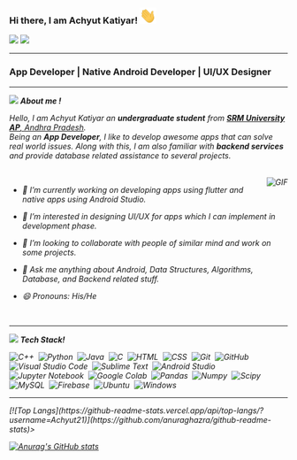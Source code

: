### Hi there, I am Achyut Katiyar! <img src="https://raw.githubusercontent.com/moit-bytes/Profile/main/Hi.gif" width="30px">

<!--
**Achyut21/Achyut21** is a ✨ _special_ ✨ repository because its `README.md` (this file) appears on your GitHub profile.

Here are some ideas to get you started:

- 🔭 I’m currently working on ...
- 🌱 I’m currently learning ...
- 👯 I’m looking to collaborate on ...
- 🤔 I’m looking for help with ...
- 💬 Ask me about ...
- 📫 How to reach me: ...
- 😄 Pronouns: ...
- ⚡ Fun fact: ...
-->

<p>
<img src="https://img.shields.io/badge/Lives-India-blue" />
<img src="https://img.shields.io/badge/Languages-English%20%26%20Hindi-brightgreen" />
</p>


<hr>
<h3>App Developer | Native Android Developer | UI/UX Designer  </h3>
<hr>

<img src="https://media.giphy.com/media/iY8CRBdQXODJSCERIr/giphy.gif" width="30px">&nbsp;***About me !*** 

<p>
  <em>
    Hello, I am Achyut Katiyar an <b>undergraduate student</b> from <a target="blank" href="https://srmap.edu.in/"> <b>SRM University AP</b>, Andhra Pradesh</a>. <br>
    Being an <b>App Developer</b>, I like to develop awesome apps that can solve real world issues. Along with this, I am also familiar with <b>backend services</b> and provide database related assistance to several projects. 
  <em>
<p>
  
<br>
 
  <img align="right" alt="GIF" src="https://media.giphy.com/media/836HiJc7pgzy8iNXCn/giphy.gif" />
 
- 🔭 I’m currently working on developing apps using flutter and native apps using Android Studio.

- 🌱 I’m interested in designing UI/UX for apps which I can implement in development phase.

- 👯 I’m looking to collaborate with people of similar mind and work on some projects. 

- 💬 Ask me anything about Android, Data Structures, Algorithms, Database, and Backend related stuff. 
 
- 😄 Pronouns: His/He
<br>
<hr>
    
<img src="https://media.giphy.com/media/iY8CRBdQXODJSCERIr/giphy.gif" width="30px">&nbsp;***Tech Stack!*** 

![C++](https://img.shields.io/badge/-C++-05122A?style=flat&logo=C%2B%2B&logoColor=00599C)&nbsp;
![Python](https://img.shields.io/badge/-Python-05122A?style=flat&logo=python)&nbsp;
![Java](https://img.shields.io/badge/-Java-05122A?style=flat&logo=Java&logoColor=FFA518)&nbsp;
![C](https://img.shields.io/badge/-C-05122A?style=flat&logo=C&logoColor=A8B9CC)&nbsp;
![HTML](https://img.shields.io/badge/-HTML-05122A?style=flat&logo=HTML5)&nbsp;
![CSS](https://img.shields.io/badge/-CSS-05122A?style=flat&logo=CSS3&logoColor=1572B6)&nbsp;
![Git](https://img.shields.io/badge/-Git-05122A?style=flat&logo=git)&nbsp;
![GitHub](https://img.shields.io/badge/-GitHub-05122A?style=flat&logo=github)&nbsp;
![Visual Studio Code](https://img.shields.io/badge/-Visual%20Studio%20Code-05122A?style=flat&logo=visual-studio-code&logoColor=007ACC)&nbsp;
![Sublime Text](https://img.shields.io/badge/-Sublime%20Text-05122A?style=flat&logo=sublime-text&logoColor=FF9800)&nbsp;
![Android Studio](https://img.shields.io/badge/-Android%20Studio-05122A?style=flat&logo=android-studio&logoColor=3DDC84)&nbsp;
![Jupyter Notebook](https://img.shields.io/badge/-Jupyter%20Notebook-05122A?style=flat&logo=jupyter&logoColor=F37626)&nbsp;
![Google Colab](https://img.shields.io/badge/-Google%20Colab-05122A?style=flat&logo=google-colab&logoColor=F9AB00)&nbsp;
![Pandas](https://img.shields.io/badge/-Pandas-05122A?style=flat&logo=Pandas&logoColor=5C3EE8)&nbsp;
![Numpy](https://img.shields.io/badge/-Numpy-05122A?style=flat&logo=Numpy&logoColor=5C3EE8)&nbsp;
![Scipy](https://img.shields.io/badge/-Scipy-05122A?style=flat&logo=Scipy&logoColor=5C3EE8)&nbsp;
![MySQL](https://img.shields.io/badge/-MySQL-05122A?style=flat&logo=mysql&logoColor=4479A1)&nbsp;
![Firebase](https://img.shields.io/badge/-Firebase-05122A?style=flat&logo=firebase&logoColor=FFCA28)&nbsp;
![Ubuntu](https://img.shields.io/badge/-Ubuntu-05122A?style=flat&logo=ubuntu&logoColor=fc6b03)&nbsp;
![Windows](https://img.shields.io/badge/-Windows-05122A?style=flat&logo=windows&logoColor=03cffc)&nbsp;
 
<hr>
    
<p>
  [![Top Langs](https://github-readme-stats.vercel.app/api/top-langs/?username=Achyut21)](https://github.com/anuraghazra/github-readme-stats)>
 </p> 
    
[![Anurag's GitHub stats](https://github-readme-stats.vercel.app/api?username=Achyut21&themes=discord_old_blurple)](https://github.com/anuraghazra/github-readme-stats)
